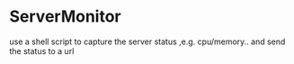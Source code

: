 # ServerMonitor
use a shell script to capture the server status ,e.g. cpu/memory.. and send the status to a url
